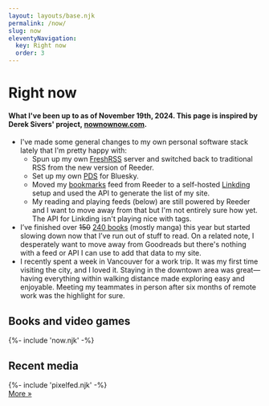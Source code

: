 ```yaml
---
layout: layouts/base.njk
permalink: /now/
slug: now
eleventyNavigation:
  key: Right now
  order: 3
---
```


# Right now

#### What I've been up to as of November 19th, 2024. This page is inspired by Derek Sivers' project, [nownownow.com](https://nownownow.com/about).

* I've made some general changes to my own personal software stack lately that I'm pretty happy with:
	* Spun up my own [FreshRSS](https://www.freshrss.org/) server and switched back to traditional RSS from the new version of Reeder.
	* Set up my own [PDS](https://github.com/bluesky-social/pds) for Bluesky.
	* Moved my [bookmarks](/#bookmarks-home) feed from Reeder to a self-hosted [Linkding](https://linkding.link/) setup and used the API to generate the list of my site.
	* My reading and playing feeds (below) are still powered by Reeder and I want to move away from that but I'm not entirely sure how yet. The API for Linkding isn't playing nice with tags.
* I’ve finished over ~~150~~ [240 books](https://www.goodreads.com/user_challenges/54484570) (mostly manga) this year but started slowing down now that I’ve run out of stuff to read. On a related note, I desperately want to move away from Goodreads but there's nothing with a feed or API I can use to add that data to my site.
* I recently spent a week in Vancouver for a work trip. It was my first time visiting the city, and I loved it. Staying in the downtown area was great—having everything within walking distance made exploring easy and enjoyable. Meeting my teammates in person after six months of remote work was the highlight for sure.

## Books and video games

<div class="now-block">
	{%- include 'now.njk' -%}
</div>

<div class="pixelfed-block">
	<h2>Recent media</h2>
	{%- include 'pixelfed.njk' -%}
	<div class="more-button-style"><a href="https://pixelfed.social/@crashthearcade">More »</a></div>
</div>
